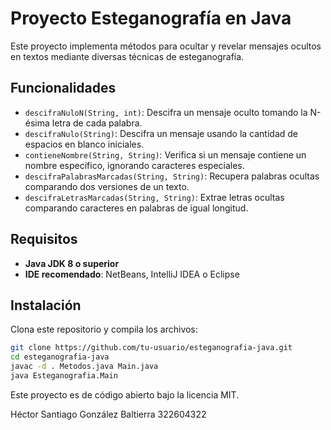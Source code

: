 # Proyecto Esteganografía en Java

Este proyecto implementa métodos para ocultar y revelar mensajes ocultos en textos mediante diversas técnicas de esteganografía.

## Funcionalidades

- `descifraNuloN(String, int)`: Descifra un mensaje oculto tomando la N-ésima letra de cada palabra.
- `descifraNulo(String)`: Descifra un mensaje usando la cantidad de espacios en blanco iniciales.
- `contieneNombre(String, String)`: Verifica si un mensaje contiene un nombre específico, ignorando caracteres especiales.
- `descifraPalabrasMarcadas(String, String)`: Recupera palabras ocultas comparando dos versiones de un texto.
- `descifraLetrasMarcadas(String, String)`: Extrae letras ocultas comparando caracteres en palabras de igual longitud.

## Requisitos

- **Java JDK 8 o superior**  
- **IDE recomendado**: NetBeans, IntelliJ IDEA o Eclipse  

## Instalación

Clona este repositorio y compila los archivos:

```sh
git clone https://github.com/tu-usuario/esteganografia-java.git
cd esteganografia-java
javac -d . Metodos.java Main.java
java Esteganografia.Main
```

Este proyecto es de código abierto bajo la licencia MIT.

Héctor Santiago González Baltierra
322604322

